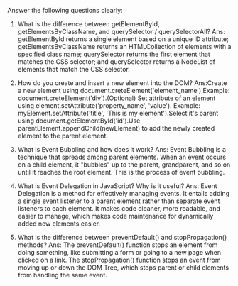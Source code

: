 Answer the following questions clearly:

1. What is the difference between getElementById, getElementsByClassName, and querySelector / querySelectorAll?
   Ans: getElementById returns a single element based on a unique ID attribute; getElementsByClassName returns an HTMLCollection of elements with a specified class name; querySelector returns the first element that matches the CSS selector; and querySelector returns a NodeList of elements that match the CSS selector.

2. How do you create and insert a new element into the DOM?
   Ans:Create a new element using document.creteElement('element_name') Example: document.creteElement('div').(Optional) Set attribute of an element using element.setAttribute('property_name', 'value'). Example: myElement.setAttribute('title', 'This is my element').Select it's parent using document.getElementById('id').Use parentElement.appendChild(newElement) to add the newly created element to the parent element.

3. What is Event Bubbling and how does it work?
   Ans: Event Bubbling is a technique that spreads among parent elements. When an event occurs on a child element, it "bubbles" up to the parent, grandparent, and so on until it reaches the root element. This is the process of event bubbling.

4. What is Event Delegation in JavaScript? Why is it useful?
   Ans: Event Delegation is a method for effectively managing events. It entails adding a single event listener to a parent element rather than separate event listeners to each element. It makes code cleaner, more readable, and easier to manage, which makes code maintenance for dynamically added new elements easier.

5. What is the difference between preventDefault() and stopPropagation() methods?
   Ans: The preventDefault() function stops an element from doing something, like submitting a form or going to a new page when clicked on a link. The stopPropagation() function stops an event from moving up or down the DOM Tree, which stops parent or child elements from handling the same event.
